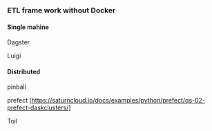 ### ETL frame work without Docker

#### Single mahine
Dagster

Luigi

#### Distributed
pinball

prefect [https://saturncloud.io/docs/examples/python/prefect/qs-02-prefect-daskclusters/]

Toil
